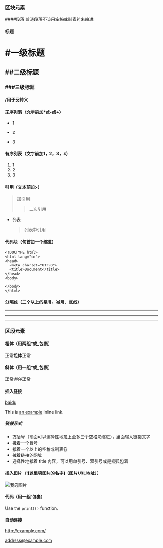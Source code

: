 ### 区块元素
####段落
普通段落不该用空格或制表符来缩进
#### 标题
# #一级标题
## ##二级标题
### ###三级标题

#### /用于反转义
#### 无序列表（文字前加*或-或+）
* 1
- 2
+ 3

#### 有序列表（文字前加1，2，3，4）
1. 1
2. 2
3. 3

#### 引用（文本前加>）
 > 加引用
 >> 二次引用
 
* 列表
    > 列表中引用

#### 代码块（句首加一个缩进）
    <!DOCTYPE html>
    <html lang="en">
    <head>
      <meta charset="UTF-8">
      <title>Document</title>
    </head>
    <body>
  
    </body>
    </html>
#### 分隔线（三个以上的星号、减号、底线）
* * *
- - -
____

### 区段元素
#### 粗体（用两组*或_包裹）
正常**粗体**正常

#### 斜体（用一组*或_包裹）
正常*斜体*正常

#### 插入链接
[baidu](http://www.baidu.com)

This is [an example](http://example.com/ "Title") inline link.
##### 链接形式
* 方括号（前面可以选择性地加上至多三个空格来缩进），里面输入链接文字
* 接着一个冒号
* 接着一个以上的空格或制表符
* 接着链接的网址
* 选择性地接着 title 内容，可以用单引号、双引号或是括弧包着
#### 插入图片（![这里填图片的名字]（图片URL地址））
![我的图片](https://avatars1.githubusercontent.com/u/17285294?v=3&u=2b866a00a0c63bf0816279bdf54f3eaca29dfbc8&s=140)

#### 代码（用一组`包裹）
Use the `printf()` function.

#### 自动连接
<http://example.com/>

<address@example.com>
